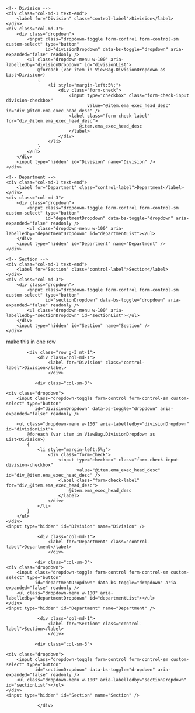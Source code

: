 <div class="row align-items-center g-2 mt-1">

    <!-- Division -->
    <div class="col-md-1 text-end">
        <label for="Division" class="control-label">Division</label>
    </div>
    <div class="col-md-3">
        <div class="dropdown">
            <input class="dropdown-toggle form-control form-control-sm custom-select" type="button"
                   id="divisionDropdown" data-bs-toggle="dropdown" aria-expanded="false" readonly />
            <ul class="dropdown-menu w-100" aria-labelledby="divisionDropdown" id="divisionList">
                @foreach (var item in ViewBag.DivisionDropdown as List<Division>)
                {
                    <li style="margin-left:5%;">
                        <div class="form-check">
                            <input type="checkbox" class="form-check-input division-checkbox"
                                   value="@item.ema_exec_head_desc" id="div_@item.ema_exec_head_desc" />
                            <label class="form-check-label" for="div_@item.ema_exec_head_desc">
                                @item.ema_exec_head_desc
                            </label>
                        </div>
                    </li>
                }
            </ul>
        </div>
        <input type="hidden" id="Division" name="Division" />
    </div>

    <!-- Department -->
    <div class="col-md-1 text-end">
        <label for="Department" class="control-label">Department</label>
    </div>
    <div class="col-md-3">
        <div class="dropdown">
            <input class="dropdown-toggle form-control form-control-sm custom-select" type="button"
                   id="departmentDropdown" data-bs-toggle="dropdown" aria-expanded="false" readonly />
            <ul class="dropdown-menu w-100" aria-labelledby="departmentDropdown" id="departmentList"></ul>
        </div>
        <input type="hidden" id="Department" name="Department" />
    </div>

    <!-- Section -->
    <div class="col-md-1 text-end">
        <label for="Section" class="control-label">Section</label>
    </div>
    <div class="col-md-3">
        <div class="dropdown">
            <input class="dropdown-toggle form-control form-control-sm custom-select" type="button"
                   id="sectionDropdown" data-bs-toggle="dropdown" aria-expanded="false" readonly />
            <ul class="dropdown-menu w-100" aria-labelledby="sectionDropdown" id="sectionList"></ul>
        </div>
        <input type="hidden" id="Section" name="Section" />
    </div>

</div>



make this in one row 

            <div class="row g-3 mt-1">
                <div class="col-md-1">
                    <label for="Division" class="control-label">Division</label>
                    </div>

               <div class="col-sm-3">
   
    <div class="dropdown">
        <input class="dropdown-toggle form-control form-control-sm custom-select" type="button"
               id="divisionDropdown" data-bs-toggle="dropdown" aria-expanded="false" readonly />

        <ul class="dropdown-menu w-100" aria-labelledby="divisionDropdown" id="divisionList">
            @foreach (var item in ViewBag.DivisionDropdown as List<Division>)
            {
                <li style="margin-left:5%;">
                    <div class="form-check">
                        <input type="checkbox" class="form-check-input division-checkbox"
                               value="@item.ema_exec_head_desc" id="div_@item.ema_exec_head_desc" />
                        <label class="form-check-label" for="div_@item.ema_exec_head_desc">
                            @item.ema_exec_head_desc
                        </label>
                    </div>
                </li>
            }
        </ul>
    </div>
    <input type="hidden" id="Division" name="Division" />

                <div class="col-md-1">
                    <label for="Department" class="control-label">Department</label>
                    </div>

               <div class="col-sm-3">
    <div class="dropdown">
        <input class="dropdown-toggle form-control form-control-sm custom-select" type="button"
               id="departmentDropdown" data-bs-toggle="dropdown" aria-expanded="false" readonly />
        <ul class="dropdown-menu w-100" aria-labelledby="departmentDropdown" id="departmentList"></ul>
    </div>
    <input type="hidden" id="Department" name="Department" />
</div>

                <div class="col-md-1">
                    <label for="Section" class="control-label">Section</label>
                    </div>

               <div class="col-sm-3">
   
    <div class="dropdown">
        <input class="dropdown-toggle form-control form-control-sm custom-select" type="button"
               id="sectionDropdown" data-bs-toggle="dropdown" aria-expanded="false" readonly />
        <ul class="dropdown-menu w-100" aria-labelledby="sectionDropdown" id="sectionList"></ul>
    </div>
    <input type="hidden" id="Section" name="Section" />
</div>

                </div>
